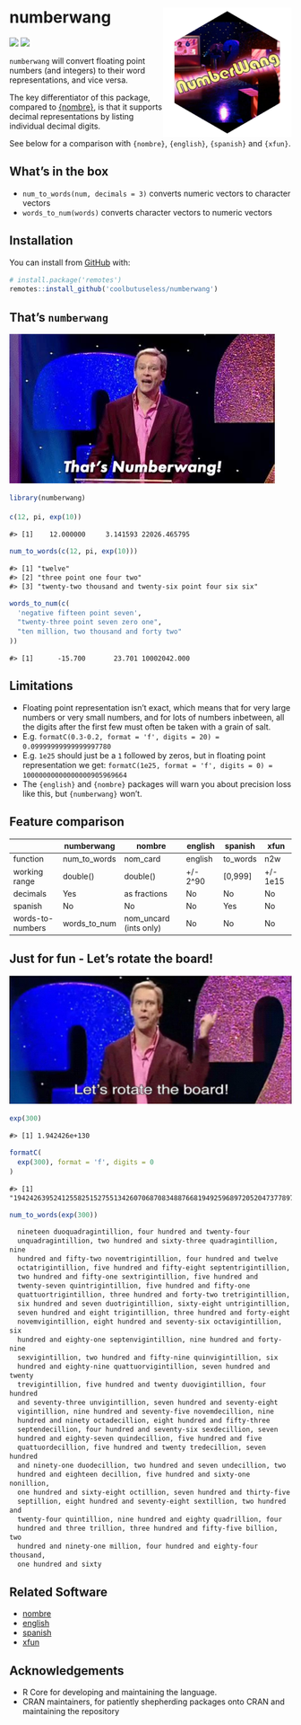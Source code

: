 
<!-- README.md is generated from README.Rmd. Please edit that file -->

# numberwang <img src="man/figures/logo.png" align="right" height="230/"/>

<!-- badges: start -->

![](https://img.shields.io/badge/cool-useless-green.svg)
![](https://img.shields.io/badge/test%20coverage-100%25-blue.svg)
<!-- badges: end -->

`numberwang` will convert floating point numbers (and integers) to their
word representations, and vice versa.

The key differentiator of this package, compared to
[{nombre}](https://cran.r-project.org/package=nombre), is that it
supports decimal representations by listing individual decimal digits.

See below for a comparison with `{nombre}`, `{english}`, `{spanish}` and
`{xfun}`.

## What’s in the box

-   `num_to_words(num, decimals = 3)` converts numeric vectors to
    character vectors
-   `words_to_num(words)` converts character vectors to numeric vectors

## Installation

You can install from
[GitHub](https://github.com/coolbutuseless/numberwang) with:

``` r
# install.package('remotes')
remotes::install_github('coolbutuseless/numberwang')
```

## That’s `numberwang`

<img src="man/figures/thats-numberwang.jpg" />

``` r
library(numberwang)

c(12, pi, exp(10))
```

    #> [1]    12.000000     3.141593 22026.465795

``` r
num_to_words(c(12, pi, exp(10)))
```

    #> [1] "twelve"                                               
    #> [2] "three point one four two"                             
    #> [3] "twenty-two thousand and twenty-six point four six six"

``` r
words_to_num(c(
  'negative fifteen point seven',
  "twenty-three point seven zero one",
  "ten million, two thousand and forty two"
))
```

    #> [1]      -15.700       23.701 10002042.000

## Limitations

-   Floating point representation isn’t exact, which means that for very
    large numbers or very small numbers, and for lots of numbers
    inbetween, all the digits after the first few must often be taken
    with a grain of salt.
-   E.g.
    `formatC(0.3-0.2, format = 'f', digits = 20) = 0.09999999999999997780`
-   E.g. `1e25` should just be a `1` followed by zeros, but in floating
    point representation we get:
    `formatC(1e25, format = 'f', digits = 0) = 10000000000000000905969664`
-   The `{english}` and `{nombre}` packages will warn you about
    precision loss like this, but `{numberwang}` won’t.

## Feature comparison

|                  | numberwang     | nombre                  | english  | spanish   | xfun     |
|------------------|----------------|-------------------------|----------|-----------|----------|
| function         | num\_to\_words | nom\_card               | english  | to\_words | n2w      |
| working range    | double()       | double()                | +/- 2^90 | \[0,999\] | +/- 1e15 |
| decimals         | Yes            | as fractions            | No       | No        | No       |
| spanish          | No             | No                      | No       | Yes       | No       |
| words-to-numbers | words\_to\_num | nom\_uncard (ints only) | No       | No        | No       |

## Just for fun - Let’s rotate the board!

<img src="man/figures/lets-rotate-the-board.jpg" />

``` r
exp(300)
```

    #> [1] 1.942426e+130

``` r
formatC(
  exp(300), format = 'f', digits = 0
)
```

    #> [1] "19424263952412558251527551342607068708348876681949259689720520473778975990853476787505520791207218561168735878224980403355291484160"

``` r
num_to_words(exp(300))
```

      nineteen duoquadragintillion, four hundred and twenty-four
      unquadragintillion, two hundred and sixty-three quadragintillion, nine
      hundred and fifty-two novemtrigintillion, four hundred and twelve
      octatrigintillion, five hundred and fifty-eight septentrigintillion,
      two hundred and fifty-one sextrigintillion, five hundred and
      twenty-seven quintrigintillion, five hundred and fifty-one
      quattuortrigintillion, three hundred and forty-two tretrigintillion,
      six hundred and seven duotrigintillion, sixty-eight untrigintillion,
      seven hundred and eight trigintillion, three hundred and forty-eight
      novemvigintillion, eight hundred and seventy-six octavigintillion, six
      hundred and eighty-one septenvigintillion, nine hundred and forty-nine
      sexvigintillion, two hundred and fifty-nine quinvigintillion, six
      hundred and eighty-nine quattuorvigintillion, seven hundred and twenty
      trevigintillion, five hundred and twenty duovigintillion, four hundred
      and seventy-three unvigintillion, seven hundred and seventy-eight
      vigintillion, nine hundred and seventy-five novemdecillion, nine
      hundred and ninety octadecillion, eight hundred and fifty-three
      septendecillion, four hundred and seventy-six sexdecillion, seven
      hundred and eighty-seven quindecillion, five hundred and five
      quattuordecillion, five hundred and twenty tredecillion, seven hundred
      and ninety-one duodecillion, two hundred and seven undecillion, two
      hundred and eighteen decillion, five hundred and sixty-one nonillion,
      one hundred and sixty-eight octillion, seven hundred and thirty-five
      septillion, eight hundred and seventy-eight sextillion, two hundred and
      twenty-four quintillion, nine hundred and eighty quadrillion, four
      hundred and three trillion, three hundred and fifty-five billion, two
      hundred and ninety-one million, four hundred and eighty-four thousand,
      one hundred and sixty

## Related Software

-   [nombre](https://cran.r-project.org/package=nombre)
-   [english](https://cran.r-project.org/package=english)
-   [spanish](https://cran.r-project.org/package=spanish)
-   [xfun](https://cran.r-project.org/package=xfun)

## Acknowledgements

-   R Core for developing and maintaining the language.
-   CRAN maintainers, for patiently shepherding packages onto CRAN and
    maintaining the repository
